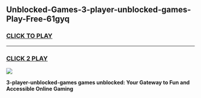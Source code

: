 
## Unblocked-Games-3-player-unblocked-games-Play-Free-61gyq
<h3>
<a href="https://premium76.site?title=3-player-unblocked-games&ref=15A">CLICK TO PLAY</a></h3>
<hr>

<h3>
<a href="https://premium76.site?title=3-player-unblocked-games&ref=15A">CLICK 2 PLAY</a>
  
</h3>

<a href="https://premium76.site?title=3-player-unblocked-games&ref=15A"><img src="https://clearcache.store/games.png"></a>


**3-player-unblocked-games games unblocked: Your Gateway to Fun and Accessible Online Gaming**
